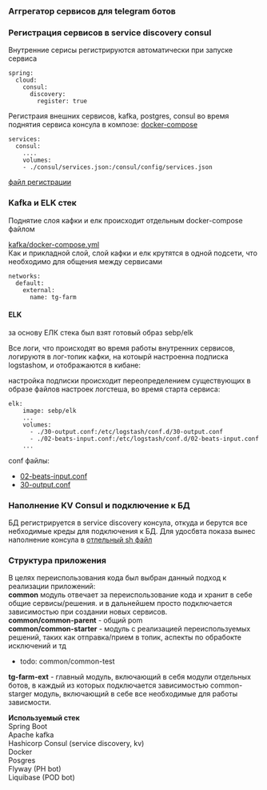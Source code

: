 ### Аггрегатор сервисов для telegram ботов  


### Регистрация сервисов в service discovery consul
Внутренние серисы регистрируются автоматически при запуске сервиса
```
spring:
  cloud:
    consul:
      discovery:
        register: true
```
Регистраия внешних сервисов, kafka, postgres, consul во время поднятия сервиса консула в композе: 
[docker-compose](docker-compose.yml) 
```
services:
  consul:
    ....
    volumes:
    - ./consul/services.json:/consul/config/services.json
```

[файл регистрации](consul/services.json)


### Kafka и ELK стек
Поднятие слоя кафки и елк происходит отдельным docker-compose файлом

[kafka/docker-compose.yml](kafka/docker-compose.yml)  
Как и прикладной слой, слой кафки и елк крутятся в одной подсети, что необходимо для общения между сервисами
```
networks:
  default:
    external:
      name: tg-farm
```

#### ELK 
за основу ЕЛК стека был взят готовый образ sebp/elk  

Все логи, что происходят во время работы внутренних сервисов, логируютя в лог-топик кафки,
на котоырй настроенна подписка logstashом, и отображаются в кибане:

настройка подписки происходит переопределением существующих в образе файлов настроек логстеша, во время старта сервиса:

```
elk:
    image: sebp/elk
    ...
    volumes:
      - ./30-output.conf:/etc/logstash/conf.d/30-output.conf
      - ./02-beats-input.conf:/etc/logstash/conf.d/02-beats-input.conf
    ...
```
conf файлы: 
* [02-beats-input.conf](kafka/02-beats-input.conf)
* [30-output.conf](kafka/30-output.conf)

### Наполнение KV Consul и подключение к БД
БД регистрируется в service discovery консула, откуда и берутся все небходимые креды для подключения к БД.
Для удосбвта показа вынес наполнение консула в [отлельный sh файл](register-variable.sh)


### Структура приложения 
В целях переиспользования кода был выбран данный подход к реализации приложений:  
**common** модуль отвечает за переиспользование кода и хранит в себе общие сервисы/решения. и в дальнейшем просто подключается зависимостью при создании новых сервисов.   
**common/common-parent** - общий pom   
**common/common-starter** - модуль с реализацией переиспользуемых решений, таких  как отправка/прием в топик, аспекты по обрабокте исключений и тд  
* todo: common/common-test

**tg-farm-ext** - главный модуль, включающий в себя модули отдельных ботов, в каждый из которых подключается зависимостью common-starger модуль, включающий в себе все необходимые для работы зависмости.


**Используемый стек**   
Spring Boot  
Apache kafka  
Hashicorp Consul (service discovery, kv)  
Docker  
Posgres  
Flyway (PH bot)  
Liquibase (POD bot)
